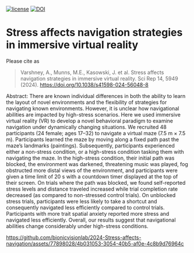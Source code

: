 [![license](https://img.shields.io/badge/License-BSD%202--Clause-blue.svg)](https://github.com/bionicvisionlab/2024-Stress-affects-navigation/blob/master/LICENSE)
[![DOI](https://img.shields.io/badge/DOI-10.1101%2F2023.05.30.542912-orange)](https://doi.org/10.1038/s41598-024-56048-8)

# Stress affects navigation strategies in immersive virtual reality
Please cite as
> Varshney, A., Munns, M.E., Kasowski, J. et al. Stress affects navigation strategies in immersive virtual reality. Sci Rep 14, 5949 (2024). https://doi.org/10.1038/s41598-024-56048-8

Abstract: There are known individual differences in both the ability to learn the layout of novel environments
and the flexibility of strategies for navigating known environments. However, it is unclear how
navigational abilities are impacted by high-stress scenarios. Here we used immersive virtual
reality (VR) to develop a novel behavioral paradigm to examine navigation under dynamically
changing situations. We recruited 48 participants (24 female; ages 17–32) to navigate a virtual maze
(7.5 m × 7.5 m). Participants learned the maze by moving along a fixed path past the maze’s landmarks
(paintings). Subsequently, participants experienced either a non-stress condition, or a high-stress
condition tasking them with navigating the maze. In the high-stress condition, their initial path was
blocked, the environment was darkened, threatening music was played, fog obstructed more distal
views of the environment, and participants were given a time limit of 20 s with a countdown timer
displayed at the top of their screen. On trials where the path was blocked, we found self-reported
stress levels and distance traveled increased while trial completion rate decreased (as compared to
non-stressed control trials). On unblocked stress trials, participants were less likely to take a shortcut
and consequently navigated less efficiently compared to control trials. Participants with more trait
spatial anxiety reported more stress and navigated less efficiently. Overall, our results suggest that
navigational abilities change considerably under high-stress conditions.


https://github.com/bionicvisionlab/2024-Stress-affects-navigation/assets/77898028/4b031053-3054-40b5-af0e-4c8b9d76964c

